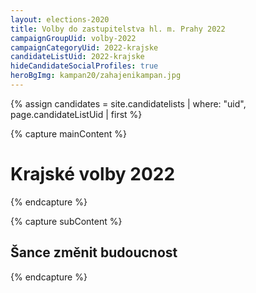 ```yaml
---
layout: elections-2020
title: Volby do zastupitelstva hl. m. Prahy 2022
campaignGroupUid: volby-2022
campaignCategoryUid: 2022-krajske
candidateListUid: 2022-krajske
hideCandidateSocialProfiles: true
heroBgImg: kampan20/zahajenikampan.jpg
---
```


{% assign candidates = site.candidatelists | where: "uid", page.candidateListUid | first %}

{% capture mainContent %}
  <h1 class="head-alt-lg md:head-alt-xl text-center">Krajské volby 2022</h1>
{% endcapture %}

{% capture subContent %}
  <h2 class="head-xs md:head-base mt-2 text-center">Šance <strong>změnit budoucnost</strong></h2>
{% endcapture %}
